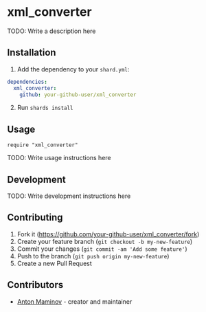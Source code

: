 # xml_converter

TODO: Write a description here

## Installation

1. Add the dependency to your `shard.yml`:
```yaml
dependencies:
  xml_converter:
    github: your-github-user/xml_converter
```
2. Run `shards install`

## Usage

```crystal
require "xml_converter"
```

TODO: Write usage instructions here

## Development

TODO: Write development instructions here

## Contributing

1. Fork it (<https://github.com/your-github-user/xml_converter/fork>)
2. Create your feature branch (`git checkout -b my-new-feature`)
3. Commit your changes (`git commit -am 'Add some feature'`)
4. Push to the branch (`git push origin my-new-feature`)
5. Create a new Pull Request

## Contributors

- [Anton Maminov](https://github.com/your-github-user) - creator and maintainer
